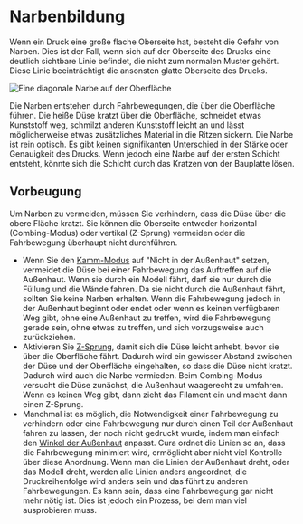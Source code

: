 Narbenbildung
====
Wenn ein Druck eine große flache Oberseite hat, besteht die Gefahr von Narben. Dies ist der Fall, wenn sich auf der Oberseite des Drucks eine deutlich sichtbare Linie befindet, die nicht zum normalen Muster gehört. Diese Linie beeinträchtigt die ansonsten glatte Oberseite des Drucks.

![Eine diagonale Narbe auf der Oberfläche](../../../articles/images/scarring.jpg)

Die Narben entstehen durch Fahrbewegungen, die über die Oberfläche führen. Die heiße Düse kratzt über die Oberfläche, schneidet etwas Kunststoff weg, schmilzt anderen Kunststoff leicht an und lässt möglicherweise etwas zusätzliches Material in die Ritzen sickern. Die Narbe ist rein optisch. Es gibt keinen signifikanten Unterschied in der Stärke oder Genauigkeit des Drucks. Wenn jedoch eine Narbe auf der ersten Schicht entsteht, könnte sich die Schicht durch das Kratzen von der Bauplatte lösen.

Vorbeugung
----
Um Narben zu vermeiden, müssen Sie verhindern, dass die Düse über die obere Fläche kratzt. Sie können die Oberseite entweder horizontal (Combing-Modus) oder vertikal (Z-Sprung) vermeiden oder die Fahrbewegung überhaupt nicht durchführen.
* Wenn Sie den [Kamm-Modus](../travel/retraction_combing.md) auf "Nicht in der Außenhaut" setzen, vermeidet die Düse bei einer Fahrbewegung das Auftreffen auf die Außenhaut. Wenn sie durch ein Modell fährt, darf sie nur durch die Füllung und die Wände fahren. Da sie nicht durch die Außenhaut fährt, sollten Sie keine Narben erhalten. Wenn die Fahrbewegung jedoch in der Außenhaut beginnt oder endet oder wenn es keinen verfügbaren Weg gibt, ohne eine Außenhaut zu treffen, wird die Fahrbewegung gerade sein, ohne etwas zu treffen, und sich vorzugsweise auch zurückziehen.
* Aktivieren Sie [Z-Sprung](../travel/retraction_hop_enabled.md), damit sich die Düse leicht anhebt, bevor sie über die Oberfläche fährt. Dadurch wird ein gewisser Abstand zwischen der Düse und der Oberfläche eingehalten, so dass die Düse nicht kratzt. Dadurch wird auch die Narbe vermieden. Beim Combing-Modus versucht die Düse zunächst, die Außenhaut waagerecht zu umfahren. Wenn es keinen Weg gibt, dann zieht das Filament ein und macht dann einen Z-Sprung.
* Manchmal ist es möglich, die Notwendigkeit einer Fahrbewegung zu verhindern oder eine Fahrbewegung nur durch einen Teil der Außenhaut fahren zu lassen, der noch nicht gedruckt wurde, indem man einfach den [Winkel der Außenhaut](../top_bottom/skin_angles.md) anpasst. Cura ordnet die Linien so an, dass die Fahrbewegung minimiert wird, ermöglicht aber nicht viel Kontrolle über diese Anordnung. Wenn man die Linien der Außenhaut dreht, oder das Modell dreht, werden alle Linien anders angeordnet, die Druckreihenfolge wird anders sein und das führt zu anderen Fahrbewegungen. Es kann sein, dass eine Fahrbewegung gar nicht mehr nötig ist. Dies ist jedoch ein Prozess, bei dem man viel ausprobieren muss.